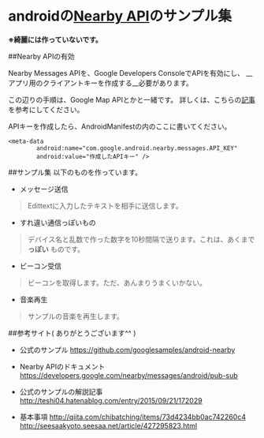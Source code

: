 # androidの[Nearby API](https://developers.google.com/nearby/messages/overview "NearBy API")のサンプル集

**※綺麗には作っていないです。**

##Nearby APIの有効

Nearby Messages APIを、Google Developers ConsoleでAPIを有効にし、
__アプリ用のクライアントキーを作成する__必要があります。

この辺りの手順は、Google Map APIとかと一緒です。
詳しくは、こちらの[記事](http://qiita.com/chibatching/items/73d4234bb0ac742260c4 "記事")を参考にしてください。

APIキーを作成したら、AndroidManifestの内のここに書いてください。

```
<meta-data
        android:name="com.google.android.nearby.messages.API_KEY"
        android:value="作成したAPIキー" />
```

##サンプル集
以下のものを作っています。

- メッセージ送信
 
 > Edittextに入力したテキストを相手に送信します。
 
- すれ違い通信っぽいもの

 > デバイス名と乱数で作った数字を10秒間隔で送ります。これは、あくまで
 __っぽい__ ものです。
 
- ビーコン受信
 
 > ビーコンを取得します。ただ、あんまりうまくいかない。
 
- 音楽再生
 
 > サンプルの音楽を再生します。


##参考サイト( ありがとうございます^^ )
- 公式のサンプル
https://github.com/googlesamples/android-nearby

- Nearby APIのドキュメント
https://developers.google.com/nearby/messages/android/pub-sub

- 公式のサンプルの解説記事
http://teshi04.hatenablog.com/entry/2015/09/21/172029

- 基本事項
http://qiita.com/chibatching/items/73d4234bb0ac742260c4
http://seesaakyoto.seesaa.net/article/427295823.html